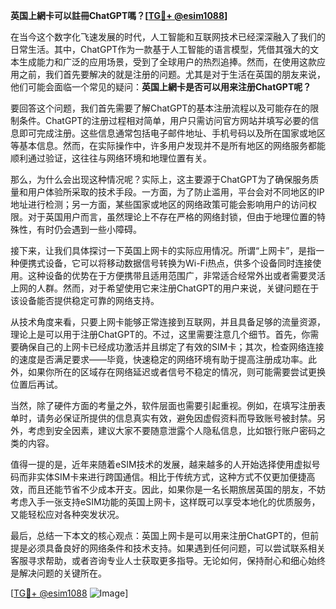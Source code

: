 **英国上網卡可以註冊ChatGPT嗎？[[TG💪+ @esim1088](https://t.me/s/esim1088)]**

在当今这个数字化飞速发展的时代，人工智能和互联网技术已经深深融入了我们的日常生活。其中，ChatGPT作为一款基于人工智能的语言模型，凭借其强大的文本生成能力和广泛的应用场景，受到了全球用户的热烈追捧。然而，在使用这款应用之前，我们首先要解决的就是注册的问题。尤其是对于生活在英国的朋友来说，他们可能会面临一个常见的疑问：**英国上網卡是否可以用来注册ChatGPT呢？**

要回答这个问题，我们首先需要了解ChatGPT的基本注册流程以及可能存在的限制条件。ChatGPT的注册过程相对简单，用户只需访问官方网站并填写必要的信息即可完成注册。这些信息通常包括电子邮件地址、手机号码以及所在国家或地区等基本信息。然而，在实际操作中，许多用户发现并不是所有地区的网络服务都能顺利通过验证，这往往与网络环境和地理位置有关。

那么，为什么会出现这种情况呢？实际上，这主要源于ChatGPT为了确保服务质量和用户体验所采取的技术手段。一方面，为了防止滥用，平台会对不同地区的IP地址进行检测；另一方面，某些国家或地区的网络政策可能会影响用户的访问权限。对于英国用户而言，虽然理论上不存在严格的网络封锁，但由于地理位置的特殊性，有时仍会遇到一些小障碍。

接下来，让我们具体探讨一下英国上网卡的实际应用情况。所谓“上网卡”，是指一种便携式设备，它可以将移动数据信号转换为Wi-Fi热点，供多个设备同时连接使用。这种设备的优势在于方便携带且适用范围广，非常适合经常外出或者需要灵活上网的人群。然而，对于希望使用它来注册ChatGPT的用户来说，关键问题在于该设备能否提供稳定可靠的网络支持。

从技术角度来看，只要上网卡能够正常连接到互联网，并且具备足够的流量资源，理论上是可以用于注册ChatGPT的。不过，这里需要注意几个细节。首先，你需要确保自己的上网卡已经成功激活并且绑定了有效的SIM卡；其次，检查网络连接的速度是否满足要求——毕竟，快速稳定的网络环境有助于提高注册成功率。此外，如果你所在的区域存在网络延迟或者信号不稳定的情况，则可能需要尝试更换位置后再试。

当然，除了硬件方面的考量之外，软件层面也需要引起重视。例如，在填写注册表单时，请务必保证所提供的信息真实有效，避免因虚假资料而导致账号被封禁。另外，考虑到安全因素，建议大家不要随意泄露个人隐私信息，比如银行账户密码之类的内容。

值得一提的是，近年来随着eSIM技术的发展，越来越多的人开始选择使用虚拟号码而非实体SIM卡来进行跨国通信。相比于传统方式，这种方式不仅更加便捷高效，而且还能节省不少成本开支。因此，如果你是一名长期旅居英国的朋友，不妨考虑入手一张支持eSIM功能的英国上网卡，这样既可以享受本地化的优质服务，又能轻松应对各种突发状况。

最后，总结一下本文的核心观点：英国上网卡是可以用来注册ChatGPT的，但前提是必须具备良好的网络条件和技术支持。如果遇到任何问题，可以尝试联系相关客服寻求帮助，或者咨询专业人士获取更多指导。无论如何，保持耐心和细心始终是解决问题的关键所在。

[[TG💪+ @esim1088](https://t.me/s/esim1088) ![Image](https://i.postimg.cc/4NQfJmqS/Snipaste-2025-05-13-00-14-12.png)]